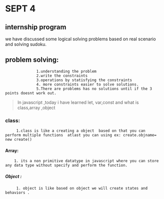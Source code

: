 # SEPT 4

## **internship program**

we have discussed some logical solving problems based on real scenario and solving  sudoku.

## problem solving:
                  1.understanding the problem
                  2.write the constraints
                  3.operations by statisfying the constraints
                  4. more constraints easier to solve solutions.
                  5.There are problems has no solutions until if the 3 points doesnt work out.

> In javascript ,today i have learned let, var,const and what is class,array ,object

### class:
         1.class is like a creating a object  based on that you can perform multiple functions  atlast you can using ex: create.objname= new create()

#### Array:
        1. its a non primitive datatype in javascript where you can store any data type without specify and perform the function.

##### Object :
         1. object is like based on object we will create states and behaviors .